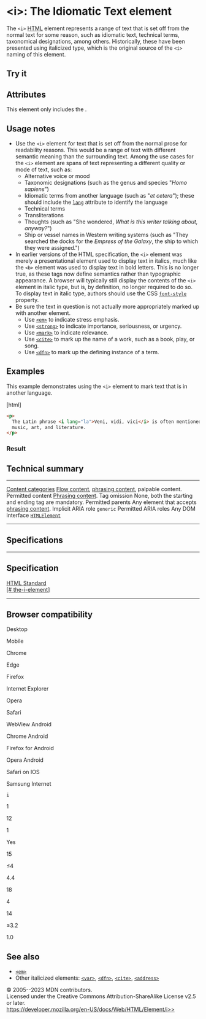\<i\>: The Idiomatic Text element
=================================

The `<i>` [HTML](../index) element represents a range of text that is
set off from the normal text for some reason, such as idiomatic text,
technical terms, taxonomical designations, among others. Historically,
these have been presented using italicized type, which is the original
source of the `<i>` naming of this element.

Try it
------

Attributes
----------

This element only includes the [](_Resources/Markup%20And%20Styling/html/global_attributes/index.md).

Usage notes
-----------

- Use the `<i>` element for text that is set off from the normal prose
    for readability reasons. This would be a range of text with
    different semantic meaning than the surrounding text. Among the use
    cases for the `<i>` element are spans of text representing a
    different quality or mode of text, such as:
  - Alternative voice or mood
  - Taxonomic designations (such as the genus and species \"*Homo
        sapiens*\")
  - Idiomatic terms from another language (such as \"*et cetera*\");
        these should include the [`lang`](_Resources/Markup%20And%20Styling/html/global_attributes/index.md#lang)
        attribute to identify the language
  - Technical terms
  - Transliterations
  - Thoughts (such as \"She wondered, *What is this writer talking
        about, anyway?*\")
  - Ship or vessel names in Western writing systems (such as \"They
        searched the docks for the *Empress of the Galaxy*, the ship to
        which they were assigned.\")
- In earlier versions of the HTML specification, the `<i>` element was
    merely a presentational element used to display text in italics,
    much like the `<b>` element was used to display text in bold
    letters. This is no longer true, as these tags now define semantics
    rather than typographic appearance. A browser will typically still
    display the contents of the `<i>` element in italic type, but is, by
    definition, no longer required to do so. To display text in italic
    type, authors should use the CSS
    [`font-style`](https://developer.mozilla.org/en-US/docs/Web/CSS/font-style)
    property.
- Be sure the text in question is not actually more appropriately
    marked up with another element.
  - Use [`<em>`](em) to indicate stress emphasis.
  - Use [`<strong>`](strong) to indicate importance, seriousness, or
        urgency.
  - Use [`<mark>`](mark) to indicate relevance.
  - Use [`<cite>`](cite) to mark up the name of a work, such as a
        book, play, or song.
  - Use [`<dfn>`](dfn) to mark up the defining instance of a term.

Examples
--------

This example demonstrates using the `<i>` element to mark text that is
in another language.

[html]

```html
<p>
  The Latin phrase <i lang="la">Veni, vidi, vici</i> is often mentioned in
  music, art, and literature.
</p>
```

### Result

Technical summary
-----------------

  --------------------------------------------- -----------------------------------------------------------------------------------------------------------------------------------
  [Content categories](../content_categories)   [Flow content](../content_categories#flow_content), [phrasing content](../content_categories#phrasing_content), palpable content.
  Permitted content                             [Phrasing content](../content_categories#phrasing_content).
  Tag omission                                  None, both the starting and ending tag are mandatory.
  Permitted parents                             Any element that accepts [phrasing content](../content_categories#phrasing_content).
  Implicit ARIA role                            `generic`
  Permitted ARIA roles                          Any
  DOM interface                                 [`HTMLElement`](https://developer.mozilla.org/en-US/docs/Web/API/HTMLElement)
  --------------------------------------------- -----------------------------------------------------------------------------------------------------------------------------------

Specifications
--------------

  ---------------------------------------------------------------------------------------------------------

Specification
  ---------------------------------------------------------------------------------------------------------

  [HTML Standard\
  [\#
  the-i-element]](https://html.spec.whatwg.org/multipage/text-level-semantics.html#the-i-element)

  ---------------------------------------------------------------------------------------------------------

Browser compatibility
---------------------

Desktop

Mobile

Chrome

Edge

Firefox

Internet Explorer

Opera

Safari

WebView Android

Chrome Android

Firefox for Android

Opera Android

Safari on IOS

Samsung Internet

`i`

1

12

1

Yes

15

≤4

4.4

18

4

14

≤3.2

1.0

See also
--------

- [`<em>`](em)
- Other italicized elements: [`<var>`](var), [`<dfn>`](dfn),
    [`<cite>`](cite), [`<address>`](address)

© 2005--2023 MDN contributors.\
Licensed under the Creative Commons Attribution-ShareAlike License v2.5
or later.\
https://developer.mozilla.org/en-US/docs/Web/HTML/Element/i>>
